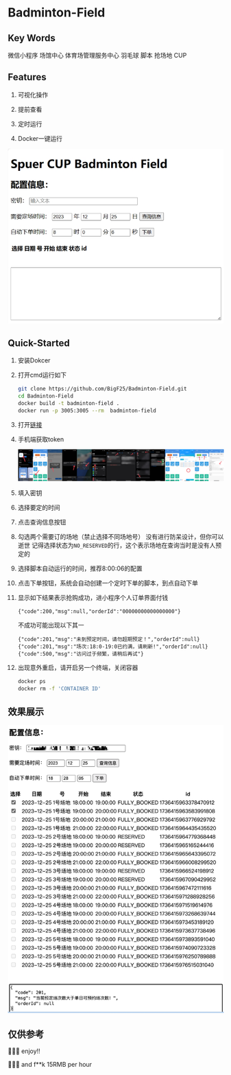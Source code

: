 # Badminton-Field

## Key Words

微信小程序 场馆中心 体育场管理服务中心 羽毛球 脚本 抢场地 CUP

## Features

1. 可视化操作

2. 提前查看

3. 定时运行

4. Docker一键运行

![img](imgs/total-shortcut.png)

## Quick-Started

1. 安装Dokcer

2. 打开cmd运行如下

   ```Bash
   git clone https://github.com/BigF25/Badminton-Field.git
   cd Badminton-Field
   docker build -t badminton-field .
   docker run -p 3005:3005 --rm  badminton-field
   ```

3. 打开[链接](http://localhost:3005/main.html)

4. 手机端获取token

   ![img](imgs/stream.jpg)

5. 填入密钥

6. 选择要定的时间

7. 点击查询信息按钮

8. 勾选两个需要订的场地（禁止选择不同场地号） 没有进行防呆设计，但你可以逝世  记得选择状态为`NO_RESERVED`的行，这个表示场地在查询当时是没有人预定的

9. 选择脚本自动运行的时间，推荐8:00:06的配置

10. 点击下单按钮，系统会自动创建一个定时下单的脚本，到点自动下单

11. 显示如下结果表示抢购成功，进小程序个人订单界面付钱

      ```text
      {"code":200,"msg":null,"orderId":"00000000000000000"}
      ```

      不成功可能出现以下其一

      ```text
      {"code":201,"msg":"未到预定时间，请勿超期预定！","orderId":null}
      {"code":201,"msg":"场次:18:0-19:0已约满，请刷新!","orderId":null}
      {"code":500,"msg":"访问过于频繁，请稍后再试"}
      ```

12. 出现意外重启，请开启另一个终端，关闭容器

      ```Bash
      docker ps
      docker rm -f 'CONTAINER ID'
      ```

## 效果展示

   ![img](imgs/done-snap.png)

## 仅供参考

🏸🏸🏸 enjoy!!

🏸🏸🏸 and f**k 15RMB per hour
